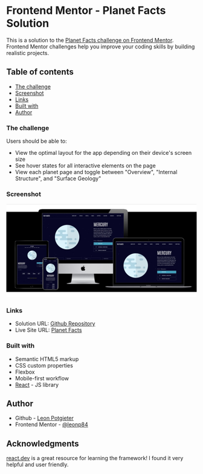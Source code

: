 # Frontend Mentor - Planet Facts Solution

This is a solution to the [Planet Facts challenge on Frontend Mentor](https://www.frontendmentor.io/challenges/planets-fact-site-gazqN8w_f). Frontend Mentor challenges help you improve your coding skills by building realistic projects. 

## Table of contents

- [The challenge](#the-challenge)
- [Screenshot](#screenshot)
- [Links](#links)
- [Built with](#built-with)
- [Author](#author)


### The challenge

Users should be able to:

- View the optimal layout for the app depending on their device's screen size
- See hover states for all interactive elements on the page
- View each planet page and toggle between "Overview", "Internal Structure", and "Surface Geology"

### Screenshot

![Screenshot](src/assets/images/site-screenshot.jpg)


### Links

- Solution URL: [Github Repository](https://github.com/leonp84/fm10-planet-facts)
- Live Site URL: [Planet Facts](https://leonp84.github.io/fm10-planet-facts/)


### Built with

- Semantic HTML5 markup
- CSS custom properties
- Flexbox
- Mobile-first workflow
- [React](https://reactjs.org/) - JS library

## Author

- Github - [Leon Potgieter](https://github.com/leonp84)
- Frontend Mentor - [@leonp84](https://www.frontendmentor.io/profile/leonp84)

## Acknowledgments

[react.dev](https://react.dev/learn) is a great resource for learning the framework! I found it very helpful and user friendly.